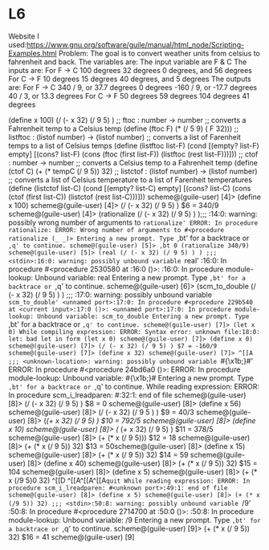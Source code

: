 # L6
Website I used:https://www.gnu.org/software/guile/manual/html_node/Scripting-Examples.html
Problem: The goal is to convert weather units from celsius to fahrenheit and back. 
The variables are: The input variable are F & C
The inputs are:
For F → C
100 degrees
32 degrees
0 degrees, and
56 degrees
For C → F
10 degrees
15 degrees
40 degrees, and
5 degrees
The outputs are:
For F → C
340 / 9, or 37.7 degrees
0 degrees
-160 / 9, or -17.7 degrees
40 / 3, or 13.3 degrees
For C → F
50 degrees
59 degrees
104 degrees
41 degrees

(define x 100)
(/ (- x 32) (/ 9 5) )
;; ftoc : number → number
;; converts a Fahrenheit temp to a Celsius temp
(define (ftoc F)
(* (/ 5 9) ( F 32)))
;; listftoc : (listof number) → (listof number)
;; converts a list of Farenheit temps to a list of Celsius temps
(define (listftoc list-F)
(cond
[(empty? list-F) empty]
[(cons? list-F) (cons (ftoc (first list-F))
(listftoc (rest list-F)))]))
;; ctof : number → number
;; converts a Celsius temp to a Fahrenheit temp
(define (ctof C)
(+ (* tempC (/ 9 5)) 32)
;; listctof : (listof number) → (listof number)
;; converts a list of Celsius temperature to a list of Farenheit temperatures 
(define (listctof list-C)
(cond
[(empty? list-C) empty]
[(cons? list-C) (cons (ctof (first list-C))
(listctof (rest list-C)))]))
scheme@(guile-user) [4]> (define x 100)
scheme@(guile-user) [4]> (/ (- x 32) (/ 9 5) )
$6 = 340/9
scheme@(guile-user) [4]> (rationalize (/ (- x 32) (/ 9 5) ) );;; <stdin>:14:0: warning: possibly wrong number of arguments to `rationalize'
ERROR: In procedure rationalize:
ERROR: Wrong number of arguments to #<procedure rationalize (_ _)>
Entering a new prompt. Type `,bt' for a backtrace or `,q' to continue.
scheme@(guile-user) [5]> ,bt
0 (rationalize 340/9)
scheme@(guile-user) [5]> (real (/ (- x 32) (/ 9 5) ) )
;;; <stdin>:16:0: warning: possibly unbound variable `real'
<unnamed port>:16:0: In procedure #<procedure 2530580 at <current input>:16:0 ()>:
<unnamed port>:16:0: In procedure module-lookup: Unbound variable: real
Entering a new prompt. Type `,bt' for a backtrace or `,q' to continue.
scheme@(guile-user) [6]> (scm_to_double (/ (- x 32) (/ 9 5) ) )
;;; <stdin>:17:0: warning: possibly unbound variable `scm_to_double'
<unnamed port>:17:0: In procedure #<procedure 229b540 at <current input>:17:0 ()>:
<unnamed port>:17:0: In procedure module-lookup: Unbound variable: scm_to_double
Entering a new prompt. Type `,bt' for a backtrace or `,q' to continue.
scheme@(guile-user) [7]> (let x 0)
While compiling expression:
ERROR: Syntax error:
unknown file:18:0: let: bad let in form (let x 0)
scheme@(guile-user) [7]> (define x 0)
scheme@(guile-user) [7]> (/ (- x 32) (/ 9 5) )
$7 = -160/9
scheme@(guile-user) [7]> (define x 32)
scheme@(guile-user) [7]> ^[[A
;;; <unknown-location>: warning: possibly unbound variable `#{\x1b;}#'
ERROR: In procedure #<procedure 24bd6a0 ()>:
ERROR: In procedure module-lookup: Unbound variable: #{\x1b;}#
Entering a new prompt. Type `,bt' for a backtrace or `,q' to continue.
While reading expression:
ERROR: In procedure scm_i_lreadparen: #<unknown port>:32:1: end of file
scheme@(guile-user) [8]> (/ (- x 32) (/ 9 5) )
$8 = 0
scheme@(guile-user) [8]> (define x 56)
scheme@(guile-user) [8]> (/ (- x 32) (/ 9 5 ) )
$9 = 40/3
scheme@(guile-user) [8]> (*(+ x 32) (/ 9 5) )
$10 = 792/5
scheme@(guile-user) [8]> (define x 10)
scheme@(guile-user) [8]> (* (+ x 32) (/ 9 5) )
$11 = 378/5
scheme@(guile-user) [8]> (+ (* x (/ 9 5)))
$12 = 18
scheme@(guile-user) [8]> (+ (* x (/ 9 5)) 32)
$13 = 50scheme@(guile-user) [8]> (define x 15)
scheme@(guile-user) [8]> (+ (* x (/ 9 5)) 32)
$14 = 59
scheme@(guile-user) [8]> (define x 40)
scheme@(guile-user) [8]> (+ (* x (/ 9 5)) 32)
$15 = 104
scheme@(guile-user) [8]> (define x 5)
scheme@(guile-user) [8]> (+ (* x (/9 5)0 32)
^[[D
^[[A^[[A^[[A`quit
While reading expression:
ERROR: In procedure scm_i_lreadparen: #<unknown port>:49:1: end of file
scheme@(guile-user) [8]> (define x 5)
scheme@(guile-user) [8]> (+ (* x (/9 5)) 32)
;;; <stdin>:50:8: warning: possibly unbound variable `/9'
<unnamed port>:50:8: In procedure #<procedure 2714700 at <current input>:50:0 ()>:
<unnamed port>:50:8: In procedure module-lookup: Unbound variable: /9
Entering a new prompt. Type `,bt' for a backtrace or `,q' to continue.
scheme@(guile-user) [9]> (+ (* x (/ 9 5)) 32)
$16 = 41
scheme@(guile-user) [9]
